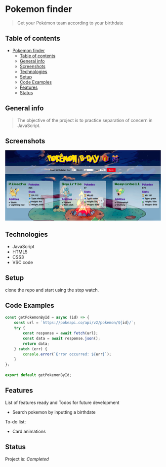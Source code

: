 # Pokemon finder

> Get your Pokémon team according to your birthdate

## Table of contents

- [Pokemon finder](#pokemon-finder)
  - [Table of contents](#table-of-contents)
  - [General info](#general-info)
  - [Screenshots](#screenshots)
  - [Technologies](#technologies)
  - [Setup](#setup)
  - [Code Examples](#code-examples)
  - [Features](#features)
  - [Status](#status)

## General info

> The objective of the project is to practice separation of concern in
> JavaScript.

## Screenshots

![Example screenshot](./assets/screenshot.png)

## Technologies

- JavaScript
- HTML5
- CSS3
- VSC code

## Setup

clone the repo and start using the stop watch.

## Code Examples

```js
const getPokemonById = async (id) => {
    const url = `https://pokeapi.co/api/v2/pokemon/${id}/`;
    try {
        const response = await fetch(url);
        const data = await response.json();
        return data;
    } catch (err) {
        console.error(`Error occurred: ${err}`);
    }
};

export default getPokemonById;

```

## Features

List of features ready and Todos for future development

- Search pokemon by inputting a birthdate

To-do list:

- Card animations

## Status

Project is: _Completed_
